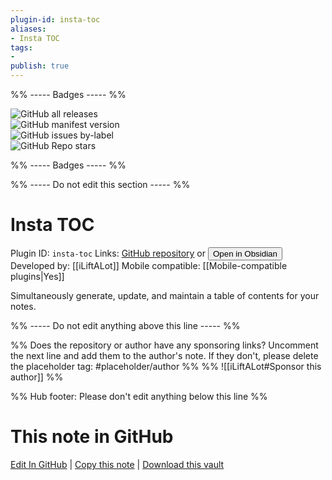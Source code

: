 ```yaml
---
plugin-id: insta-toc
aliases:
- Insta TOC
tags: 
- 
publish: true
---
```


%% ----- Badges ----- %%

![GitHub all releases](https://img.shields.io/github/downloads/iLiftALot/insta-toc/total?color=573E7A&logo=github&style=for-the-badge)   
![GitHub manifest version](https://img.shields.io/github/manifest-json/v/iLiftALot/insta-toc?color=573E7A&logo=github&style=for-the-badge)   
![GitHub issues by-label](https://img.shields.io/github/issues/iLiftALot/insta-toc/help%20wanted?color=573E7A&logo=github&style=for-the-badge)   
![GitHub Repo stars](https://img.shields.io/github/stars/iLiftALot/insta-toc?color=573E7A&logo=github&style=for-the-badge)

%% ----- Badges ----- %%

%% ----- Do not edit this section ----- %%

# Insta TOC

Plugin ID: `insta-toc`
Links: [GitHub repository](https://github.com/iLiftALot/insta-toc) or [<button id=HH>Open in Obsidian</button>](obsidian://show-plugin?id=insta-toc)
Developed by: [[iLiftALot]]
Mobile compatible: [[Mobile-compatible plugins|Yes]]

Simultaneously generate, update, and maintain a table of contents for your notes.

%% ----- Do not edit anything above this line ----- %% 

%% Does the repository or author have any sponsoring links? Uncomment the next line and add them to the author's note. If they don't, please delete the placeholder tag: #placeholder/author %%
%% ![[iLiftALot#Sponsor this author]] %%

%% Hub footer: Please don't edit anything below this line %%

# This note in GitHub

<span class="git-footer">[Edit In GitHub](https://github.dev/obsidian-community/obsidian-hub/blob/main/02%20-%20Community%20Expansions/02.05%20All%20Community%20Expansions/Plugins/insta-toc.md "git-hub-edit-note") | [Copy this note](https://raw.githubusercontent.com/obsidian-community/obsidian-hub/main/02%20-%20Community%20Expansions/02.05%20All%20Community%20Expansions/Plugins/insta-toc.md "git-hub-copy-note") | [Download this vault](https://github.com/obsidian-community/obsidian-hub/archive/refs/heads/main.zip "git-hub-download-vault") </span>
